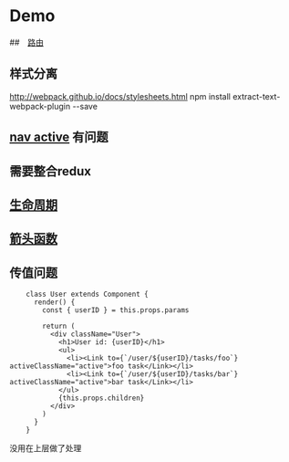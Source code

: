 # Demo


##　[路由](https://github.com/reactjs/react-router)


## 样式分离
http://webpack.github.io/docs/stylesheets.html
npm install extract-text-webpack-plugin --save


## [nav active](https://github.com/reactjs/react-router-tutorial/tree/master/lessons/05-active-links) 有问题


## 需要整合redux


## [生命周期](http://reactjs.cn/react/docs/component-specs.html)

## [箭头函数](https://developer.mozilla.org/zh-CN/docs/Web/JavaScript/Reference/Functions/arrow_functions)


## 传值问题
		class User extends Component {
		  render() {
		    const { userID } = this.props.params

		    return (
		      <div className="User">
		        <h1>User id: {userID}</h1>
		        <ul>
		          <li><Link to={`/user/${userID}/tasks/foo`} activeClassName="active">foo task</Link></li>
		          <li><Link to={`/user/${userID}/tasks/bar`} activeClassName="active">bar task</Link></li>
		        </ul>
		        {this.props.children}
		      </div>
		    )
		  }
		}

没用在上层做了处理